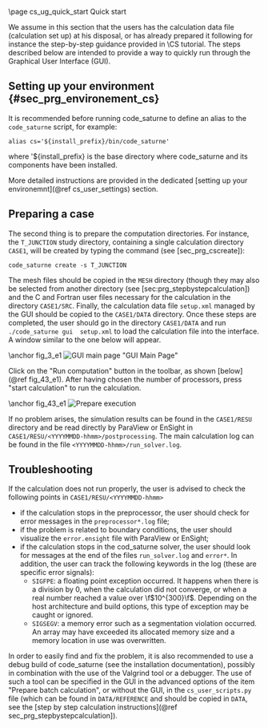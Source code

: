 <!--
  This file is part of Code_Saturne, a general-purpose CFD tool.

  Copyright (C) 1998-2020 EDF S.A.

  This program is free software; you can redistribute it and/or modify it under
  the terms of the GNU General Public License as published by the Free Software
  Foundation; either version 2 of the License, or (at your option) any later
  version.

  This program is distributed in the hope that it will be useful, but WITHOUT
  ANY WARRANTY; without even the implied warranty of MERCHANTABILITY or FITNESS
  FOR A PARTICULAR PURPOSE.  See the GNU General Public License for more
  details.

  You should have received a copy of the GNU General Public License along with
  this program; if not, write to the Free Software Foundation, Inc., 51 Franklin
  Street, Fifth Floor, Boston, MA 02110-1301, USA.
-->

\page cs_ug_quick_start Quick start

We assume in this section that the users has the calculation data file
(calculation set up) at his disposal, or has already prepared it following
for instance the step-by-step guidance provided in \CS tutorial. The steps
described below are intended to provide a way to quickly run through the
Graphical User Interface (GUI).

Setting up your environment {#sec_prg_environement_cs}
---------------------------

It is recommended before running code_saturne to define an alias to the
`code_saturne` script, for example:

```
alias cs='${install_prefix}/bin/code_saturne'
```

where '${install_prefix} is the base directory where code_saturne and its components
have been installed.

More detailed instructions are provided in the dedicated
[setting up your environemnt](@ref cs_user_settings) section.

Preparing a case
----------------

The second thing is to prepare the computation directories. For instance, the
`T_JUNCTION` study directory, containing a single calculation directory
`CASE1`, will be created by typing the command (see [sec_prg_cscreate]):
```
code_saturne create -s T_JUNCTION
```
The mesh files should be copied in the `MESH` directory (though they may also be
selected from another directory  (see [sec:prg_stepbystepcalculation])
and the C and Fortran user files necessary for the calculation in the directory
`CASE1/SRC`.  Finally, the calculation data file `setup.xml` managed  by the GUI
should be copied to the `CASE1/DATA` directory.
Once these steps are completed, the user should go in the directory `CASE1/DATA` and run
```./code_saturne gui  setup.xml``` to load the calculation file into the interface.
A window similar to the one below will appear.

\anchor fig_3_e1
![GUI main page](gui_case_dir.png) "GUI Main Page"

Click on the "Run computation" button in the toolbar, as shown
[below](@ref fig_43_e1).
After having chosen the number of processors,
press "start calculation" to run the calculation.

\anchor fig_43_e1
![Prepare execution](gui_prepare_execution.png)

If no problem arises, the simulation results can be found in the `CASE1/RESU`
directory and be read directly by ParaView or EnSight in
`CASE1/RESU/<YYYYMMDD-hhmm>/postprocessing`.
The main calculation log can be found in the file `<YYYYMMDD-hhmm>/run_solver.log`.

Troubleshooting
---------------

If the calculation does not run properly, the user is advised to check the
following points in `CASE1/RESU/<YYYYMMDD-hhmm>`

- if the calculation stops in the preprocessor, the user should check for
  error messages in the `preprocessor*.log` file;
- if the problem is related to boundary conditions, the user should visualize
  the `error.ensight` file with ParaView or EnSight;
- if the calculation stops in the cod_saturne solver, the user should look for
  messages at the end of the files `run_solver.log` and `error*`.
  In addition, the user can track the following keywords in the log
  (these are specific error signals):
  * `SIGFPE`: a floating point exception occurred. It happens when there is a
              division by 0, when the calculation did not converge,
              or when a real number reached a value over \f$10^{300}\f$.
              Depending on the host architecture and build options,
              this type of exception may be caught or ignored.
  * `SIGSEGV`: a memory error such as a segmentation violation occurred.
               An array may have exceeded its allocated memory size and a
               memory location in use was overwritten.

In order to easily find and fix the problem, it is also recommended to use a debug
build of code_saturne (see the installation documentation), possibly in combination
with the use of the Valgrind tool or a debugger. The use of such a tool can be
specified in the GUI in the advanced options of the item "Prepare batch calculation",
or without the GUI, in the `cs_user_scripts.py` file (which can be found in
`DATA/REFERENCE` and should be copied in `DATA`, see the
[step by step calculation instructions](@ref sec_prg_stepbystepcalculation]).
